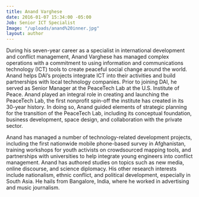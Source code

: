 ```yaml
---
title: Anand Varghese
date: 2016-01-07 15:34:00 -05:00
Job: Senior ICT Specialist
Image: "/uploads/anand%20inner.jpg"
layout: author
---
```


During his seven-year career as a specialist in international development and conflict management, Anand Varghese has managed complex operations with a commitment to using information and communications technology (ICT) tools to create peaceful social change around the world. Anand helps DAI’s projects integrate ICT into their activities and build partnerships with local technology companies. Prior to joining DAI, he served as Senior Manager at the PeaceTech Lab at the U.S. Institute of Peace. Anand played an integral role in creating and launching the PeaceTech Lab, the first nonprofit spin-off the institute has created in its 30-year history. In doing so, Anand guided elements of strategic planning for the transition of the PeaceTech Lab, including its conceptual foundation, business development, space design, and collaboration with the private sector.
<!--more-->
Anand has managed a number of technology-related development projects, including the first nationwide mobile phone-based survey in Afghanistan, training workshops for youth activists on crowdsourced mapping tools, and partnerships with universities to help integrate young engineers into conflict management. Anand has authored studies on topics such as new media, online discourse, and science diplomacy. His other research interests include nationalism, ethnic conflict, and political development, especially in South Asia. He hails from Bangalore, India, where he worked in advertising and music journalism.